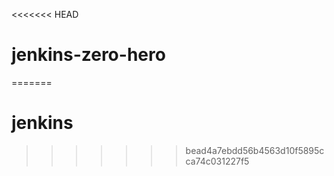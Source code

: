 <<<<<<< HEAD
# jenkins-zero-hero
=======
# jenkins
>>>>>>> bead4a7ebdd56b4563d10f5895cca74c031227f5
